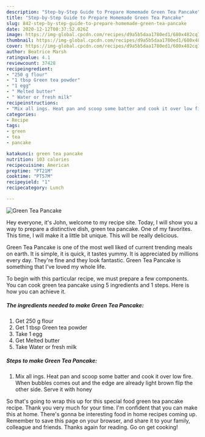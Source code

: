 ```yaml
---
description: "Step-by-Step Guide to Prepare Homemade Green Tea Pancake"
title: "Step-by-Step Guide to Prepare Homemade Green Tea Pancake"
slug: 842-step-by-step-guide-to-prepare-homemade-green-tea-pancake
date: 2020-12-12T00:37:52.026Z
image: https://img-global.cpcdn.com/recipes/d9a5b5daa1780ed1/680x482cq70/green-tea-pancake-recipe-main-photo.jpg
thumbnail: https://img-global.cpcdn.com/recipes/d9a5b5daa1780ed1/680x482cq70/green-tea-pancake-recipe-main-photo.jpg
cover: https://img-global.cpcdn.com/recipes/d9a5b5daa1780ed1/680x482cq70/green-tea-pancake-recipe-main-photo.jpg
author: Beatrice Marsh
ratingvalue: 4.1
reviewcount: 37428
recipeingredient:
- "250 g flour"
- "1 tbsp Green tea powder"
- "1 egg"
- " Melted butter"
- " Water or fresh milk"
recipeinstructions:
- "Mix all ings. Heat pan and scoop some batter and cook it over low fire. When bubbles comes out and the edge are already light brown flip the other side. Serve it with honey"
categories:
- Recipe
tags:
- green
- tea
- pancake

katakunci: green tea pancake 
nutrition: 103 calories
recipecuisine: American
preptime: "PT21M"
cooktime: "PT57M"
recipeyield: "1"
recipecategory: Lunch

---
```



![Green Tea Pancake](https://img-global.cpcdn.com/recipes/d9a5b5daa1780ed1/680x482cq70/green-tea-pancake-recipe-main-photo.jpg)

Hey everyone, it's John, welcome to my recipe site. Today, I will show you a way to prepare a distinctive dish, green tea pancake. One of my favorites. This time, I will make it a little bit unique. This will be really delicious.

Green Tea Pancake is one of the most well liked of current trending meals on earth. It is simple, it is quick, it tastes yummy. It is appreciated by millions every day. They're fine and they look fantastic. Green Tea Pancake is something that I've loved my whole life.




To begin with this particular recipe, we must prepare a few components. You can cook green tea pancake using 5 ingredients and 1 steps. Here is how you can achieve it.

<!--inarticleads1-->

##### The ingredients needed to make Green Tea Pancake:

1. Get 250 g flour
1. Get 1 tbsp Green tea powder
1. Take 1 egg
1. Get  Melted butter
1. Take  Water or fresh milk




<!--inarticleads2-->

##### Steps to make Green Tea Pancake:

1. Mix all ings. Heat pan and scoop some batter and cook it over low fire. When bubbles comes out and the edge are already light brown flip the other side. Serve it with honey




So that's going to wrap this up for this special food green tea pancake recipe. Thank you very much for your time. I'm confident that you can make this at home. There's gonna be interesting food in home recipes coming up. Remember to save this page on your browser, and share it to your family, colleague and friends. Thanks again for reading. Go on get cooking!

